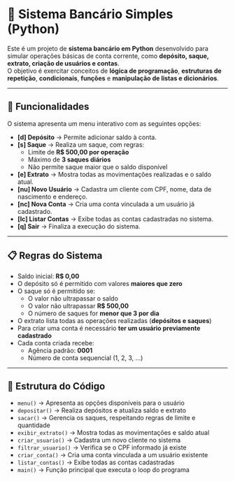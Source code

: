 # 🏦 Sistema Bancário Simples (Python)

Este é um projeto de **sistema bancário em Python** desenvolvido para simular operações básicas de conta corrente, como **depósito, saque, extrato, criação de usuários e contas**.  
O objetivo é exercitar conceitos de **lógica de programação**, **estruturas de repetição**, **condicionais**, **funções** e **manipulação de listas e dicionários**.

---

## 🚀 Funcionalidades

O sistema apresenta um menu interativo com as seguintes opções:

- **[d] Depósito** → Permite adicionar saldo à conta.
- **[s] Saque** → Realiza um saque, com regras:
  - Limite de **R$ 500,00 por operação**
  - Máximo de **3 saques diários**
  - Não permite saque maior que o saldo disponível
- **[e] Extrato** → Mostra todas as movimentações realizadas e o saldo atual.
- **[nu] Novo Usuário** → Cadastra um cliente com CPF, nome, data de nascimento e endereço.
- **[nc] Nova Conta** → Cria uma conta vinculada a um usuário já cadastrado.
- **[lc] Listar Contas** → Exibe todas as contas cadastradas no sistema.
- **[q] Sair** → Finaliza a execução do sistema.

---

## 📋 Regras do Sistema

- Saldo inicial: **R$ 0,00**
- O depósito só é permitido com valores **maiores que zero**
- O saque só é permitido se:
  - O valor não ultrapassar o saldo
  - O valor não ultrapassar **R$ 500,00**
  - O número de saques for **menor que 3 por dia**
- O extrato lista todas as operações realizadas (**depósitos e saques**)
- Para criar uma conta é necessário **ter um usuário previamente cadastrado**
- Cada conta criada recebe:
  - Agência padrão: **0001**
  - Número de conta sequencial (1, 2, 3, ...)

---

## 📂 Estrutura do Código

- `menu()` → Apresenta as opções disponíveis para o usuário
- `depositar()` → Realiza depósitos e atualiza saldo e extrato
- `sacar()` → Gerencia os saques, respeitando regras de limite e quantidade
- `exibir_extrato()` → Mostra todas as movimentações e saldo atual
- `criar_usuario()` → Cadastra um novo cliente no sistema
- `filtrar_usuario()` → Verifica se o CPF informado já existe
- `criar_conta()` → Cria uma conta vinculada a um usuário existente
- `listar_contas()` → Exibe todas as contas cadastradas
- `main()` → Função principal que executa o loop do programa
